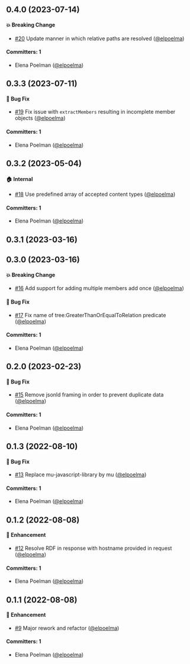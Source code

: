 







## 0.4.0 (2023-07-14)

#### :boom: Breaking Change
* [#20](https://github.com/redpencilio/fragmentation-producer-service/pull/20) Update manner in which relative paths are resolved ([@elpoelma](https://github.com/elpoelma))

#### Committers: 1
- Elena Poelman ([@elpoelma](https://github.com/elpoelma))

## 0.3.3 (2023-07-11)

#### :bug: Bug Fix
* [#19](https://github.com/redpencilio/fragmentation-producer-service/pull/19) Fix issue with `extractMembers` resulting in incomplete member objects ([@elpoelma](https://github.com/elpoelma))

#### Committers: 1
- Elena Poelman ([@elpoelma](https://github.com/elpoelma))

## 0.3.2 (2023-05-04)

#### :house: Internal
* [#18](https://github.com/redpencilio/fragmentation-producer-service/pull/18) Use predefined array of accepted content types ([@elpoelma](https://github.com/elpoelma))

#### Committers: 1
- Elena Poelman ([@elpoelma](https://github.com/elpoelma))

## 0.3.1 (2023-03-16)

## 0.3.0 (2023-03-16)

#### :boom: Breaking Change
* [#16](https://github.com/redpencilio/fragmentation-producer-service/pull/16) Add support for adding multiple members add once ([@elpoelma](https://github.com/elpoelma))

#### :bug: Bug Fix
* [#17](https://github.com/redpencilio/fragmentation-producer-service/pull/17) Fix name of tree:GreaterThanOrEqualToRelation predicate ([@elpoelma](https://github.com/elpoelma))

#### Committers: 1
- Elena Poelman ([@elpoelma](https://github.com/elpoelma))

## 0.2.0 (2023-02-23)

#### :bug: Bug Fix
* [#15](https://github.com/redpencilio/fragmentation-producer-service/pull/15) Remove jsonld framing in order to prevent duplicate data ([@elpoelma](https://github.com/elpoelma))

#### Committers: 1
- Elena Poelman ([@elpoelma](https://github.com/elpoelma))

## 0.1.3 (2022-08-10)

#### :bug: Bug Fix
* [#13](https://github.com/redpencilio/fragmentation-producer-service/pull/13) Replace mu-javascript-library by mu ([@elpoelma](https://github.com/elpoelma))

#### Committers: 1
- Elena Poelman ([@elpoelma](https://github.com/elpoelma))

## 0.1.2 (2022-08-08)

#### :rocket: Enhancement
* [#12](https://github.com/redpencilio/fragmentation-producer-service/pull/12) Resolve RDF in response with hostname provided in request ([@elpoelma](https://github.com/elpoelma))

#### Committers: 1
- Elena Poelman ([@elpoelma](https://github.com/elpoelma))

## 0.1.1 (2022-08-08)

#### :rocket: Enhancement
* [#9](https://github.com/redpencilio/fragmentation-producer-service/pull/9) Major rework and refactor ([@elpoelma](https://github.com/elpoelma))

#### Committers: 1
- Elena Poelman ([@elpoelma](https://github.com/elpoelma))



